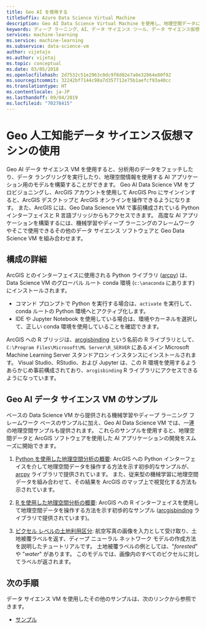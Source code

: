 ```yaml
---
title: Geo AI を使用する
titleSuffix: Azure Data Science Virtual Machine
description: Geo AI Data Science Virtual Machine を使用し、地理空間データに基づいてデータを分析し、モデルを構築する方法について説明します。
keywords: ディープ ラーニング、AI、データ サイエンス ツール、データ サイエンス仮想マシン、地理空間分析
services: machine-learning
ms.service: machine-learning
ms.subservice: data-science-vm
author: vijetajo
ms.author: vijetaj
ms.topic: conceptual
ms.date: 03/05/2018
ms.openlocfilehash: 2d7532c51e2963c0dc9f8d02e7a0e32864e80f92
ms.sourcegitcommit: 32242bf7144c98a7d357712e75b1aefcf93a40cc
ms.translationtype: HT
ms.contentlocale: ja-JP
ms.lasthandoff: 09/04/2019
ms.locfileid: "70278415"
---
```

# <a name="using-the-geo-artificial-intelligence-data-science-virtual-machine"></a>Geo 人工知能データ サイエンス仮想マシンの使用

Geo AI データ サイエンス VM を使用すると、分析用のデータをフェッチしたり、データ ラングリングを実行したり、地理空間情報を使用する AI アプリケーション用のモデルを構築することができます。 Geo AI Data Science VM をプロビジョニングし、ArcGIS アカウントを使用して ArcGIS Pro にサインインすると、ArcGIS デスクトップと ArcGIS オンラインを操作できるようになります。 また、ArcGIS には、Geo Data Science VM で事前構成されている Python インターフェイスと R 言語ブリッジからもアクセスできます。 高度な AI アプリケーションを構築するには、機械学習やディープ ラーニングのフレームワークやそこで使用できるその他のデータ サイエンス ソフトウェアと Geo Data Science VM を組み合わせます。  


## <a name="configuration-details"></a>構成の詳細

ArcGIS とのインターフェイスに使用される Python ライブラリ ([arcpy](https://pro.arcgis.com/en/pro-app/arcpy/main/arcgis-pro-arcpy-reference.htm)) は、Data Science VM のグローバル ルート conda 環境 (```c:\anaconda``` にあります) にインストールされます。

- コマンド プロンプトで Python を実行する場合は、```activate``` を実行して、conda ルートの Python 環境へとアクティブ化します。
- IDE や Jupyter Notebook を使用している場合は、環境やカーネルを選択して、正しい conda 環境を使用していることを確認できます。

ArcGIS への R ブリッジは、[arcgisbinding](https://github.com/R-ArcGIS/r-bridge) という名前の R ライブラリとして、```C:\Program Files\Microsoft\ML Server\R_SERVER``` にあるメイン Microsoft Machine Learning Server スタンドアロン インスタンスにインストールされます。 Visual Studio、RStudio、および Jupyter は、この R 環境を使用するようあらかじめ事前構成されており、```arcgisbinding``` R ライブラリにアクセスできるようになっています。 


## <a name="geo-ai-data-science-vm-samples"></a>Geo AI データ サイエンス VM のサンプル

ベースの Data Science VM から提供される機械学習やディープ ラーニング フレームワーク ベースのサンプルに加え、Geo AI Data Science VM では、一連の地理空間サンプルも提供されます。 これらのサンプルを使用すると、地理空間データと ArcGIS ソフトウェアを使用した AI アプリケーションの開発をスムーズに開始できます。


1. [Python を使用した地理空間分析の概要](https://github.com/Azure/DataScienceVM/blob/master/Notebooks/ArcGIS/Python%20walkthrough%20ArcGIS%20Data%20analysis%20and%20ML.ipynb): ArcGIS への Python インターフェイスを介して地理空間データを操作する方法を示す初歩的なサンプルが、[arcpy](https://pro.arcgis.com/en/pro-app/arcpy/main/arcgis-pro-arcpy-reference.htm) ライブラリで提供されています。 また、従来型の機械学習に地理空間データを組み合わせて、その結果を ArcGIS のマップ上で視覚化する方法も示されています。

2. [R を使用した地理空間分析の概要](https://github.com/Azure/DataScienceVM/blob/master/Notebooks/ArcGIS/R%20walkthrough%20ArcGIS%20Data%20analysis%20and%20ML.ipynb): ArcGIS への R インターフェイスを使用して地理空間データを操作する方法を示す初歩的なサンプル ([arcgisbinding](https://github.com/R-ArcGIS/r-bridge) ライブラリで提供されています)。 

3. [ピクセル レベルの土地利用区分](https://github.com/Azure/pixel_level_land_classification): 航空写真の画像を入力として受け取り、土地被覆ラベルを返す、ディープ ニューラル ネットワーク モデルの作成方法を説明したチュートリアルです。 土地被覆ラベルの例としては、"*forested*" や "*water*" があります。 このモデルでは、画像内のすべてのピクセルに対してラベルが返されます。 


## <a name="next-steps"></a>次の手順

データ サイエンス VM を使用したその他のサンプルは、次のリンクから参照できます。

* [サンプル](dsvm-samples-and-walkthroughs.md)